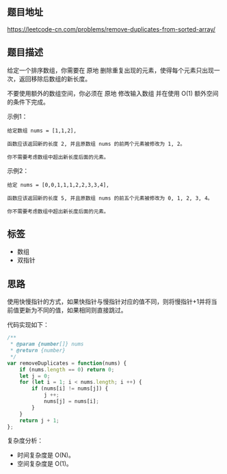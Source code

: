 ## 题目地址

https://leetcode-cn.com/problems/remove-duplicates-from-sorted-array/

## 题目描述

给定一个排序数组，你需要在 原地 删除重复出现的元素，使得每个元素只出现一次，返回移除后数组的新长度。

不要使用额外的数组空间，你必须在 原地 修改输入数组 并在使用 O(1) 额外空间的条件下完成。

示例1：
```
给定数组 nums = [1,1,2], 

函数应该返回新的长度 2, 并且原数组 nums 的前两个元素被修改为 1, 2。 

你不需要考虑数组中超出新长度后面的元素。
```

示例2：
```
给定 nums = [0,0,1,1,1,2,2,3,3,4],

函数应该返回新的长度 5, 并且原数组 nums 的前五个元素被修改为 0, 1, 2, 3, 4。

你不需要考虑数组中超出新长度后面的元素。
```

## 标签

- 数组
- 双指针

## 思路

使用快慢指针的方式，如果快指针与慢指针对应的值不同，则将慢指针+1并将当前值更新为不同的值，如果相同则直接跳过。

代码实现如下：
```javascript
/**
 * @param {number[]} nums
 * @return {number}
 */
var removeDuplicates = function(nums) {
    if (nums.length == 0) return 0;
    let j = 0;
    for (let i = 1; i < nums.length; i ++) {
        if (nums[i] != nums[j]) {
            j ++;
            nums[j] = nums[i];
        }
    }
    return j + 1;
};
```

复杂度分析：

- 时间复杂度是 O(N)。
- 空间复杂度是 O(1)。
